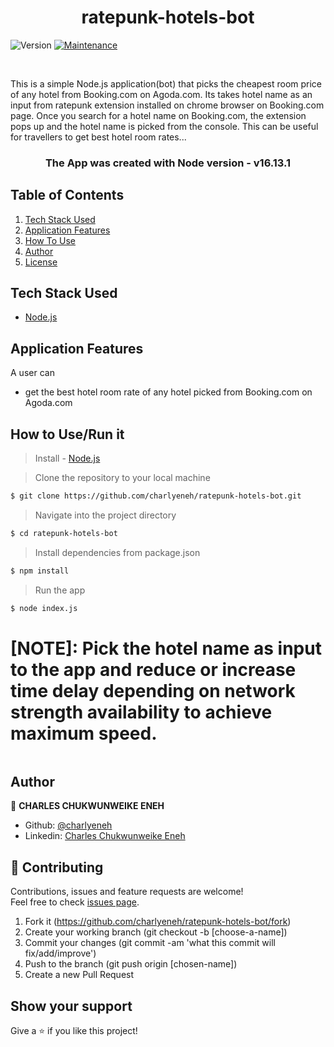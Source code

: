 <h1 align="center">ratepunk-hotels-bot</h1>
<p>
  <img alt="Version" src="https://img.shields.io/badge/version-1.0.0-blue.svg?cacheSeconds=2592000" />
  <a href="https://github.com/charlyeneh/ratepunk-hotels-bot/commit-activity" target="_blank">
    <img alt="Maintenance" src="https://img.shields.io/badge/Maintained%3F-yes-green.svg" />
  </a>
</p>

<br>

This is a simple Node.js application(bot) that picks the cheapest room price of any hotel from Booking.com on Agoda.com. Its takes hotel name as an input from ratepunk extension installed on chrome browser on Booking.com page. Once you search for a hotel name on Booking.com, the extension pops up and the hotel name is picked from the console. This can be useful for travellers to get best hotel room rates...

<h3 align="center">The App was created with Node version - v16.13.1</h3>

## Table of Contents

1. <a href="#tech-stack-used">Tech Stack Used</a>
2. <a href="#application-features">Application Features</a>
3. <a href="#how-to-use">How To Use</a>
4. <a href="#author">Author</a>
5. <a href="#license">License</a>

## Tech Stack Used

- [Node.js](https://nodejs.org/)

## Application Features

A user can

- get the best hotel room rate of any hotel picked from Booking.com on Agoda.com

## How to Use/Run it

> Install - [Node.js](https://nodejs.org/)

> Clone the repository to your local machine

```sh
$ git clone https://github.com/charlyeneh/ratepunk-hotels-bot.git
```

> Navigate into the project directory

```sh
$ cd ratepunk-hotels-bot
```

> Install dependencies from package.json

```sh
$ npm install
```

> Run the app

```sh
$ node index.js
```

# [NOTE]: Pick the hotel name as input to the app and reduce or increase time delay depending on network strength availability to achieve maximum speed.

```

```

## Author

👤 **CHARLES CHUKWUNWEIKE ENEH**

- Github: [@charlyeneh](https://github.com/charlyeneh)
- Linkedin: [Charles Chukwunweike Eneh](https://www.linkedin.com/in/charles-chukwunweike-eneh/)

## 🤝 Contributing

Contributions, issues and feature requests are welcome!<br />Feel free to check [issues page](https://github.com/charlyeneh/ratepunk-hotels-bot/issues).

1. Fork it (https://github.com/charlyeneh/ratepunk-hotels-bot/fork)
2. Create your working branch (git checkout -b [choose-a-name])
3. Commit your changes (git commit -am 'what this commit will fix/add/improve')
4. Push to the branch (git push origin [chosen-name])
5. Create a new Pull Request

## Show your support

Give a ⭐️ if you like this project!
